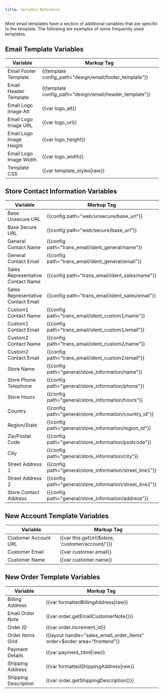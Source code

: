 ```yaml
---
title: Variable Reference
---
```


Most email templates have a section of additional variables that are specific to the template. The following are examples of some frequently used templates.

<!-- {%- raw -%} -->

## Email Template Variables

|Variable|Markup Tag|
|--- |--- |
|Email Footer Template|{{template config_path="design/email/footer_template"}}|
|Email Header Template|{{template config_path="design/email/header_template"}}|
|Email Logo Image Alt|{{var logo_alt}}|
|Email Logo Image URL|{{var logo_url}}|
|Email Logo Image Height|{{var logo_height}}|
|Email Logo Image Width|{{var logo_width}}|
|Template CSS|{{var template_styles&#124;raw}}|

## Store Contact Information Variables

|Variable|Markup Tag|
|--- |--- |
|Base Unsecure URL|{{config path="web/unsecure/base_url"}}|
|Base Secure URL|{{config path="web/secure/base_url"}}|
|General Contact Name|{{config path="trans_email/ident_general/name"}}|
|General Contact Email|{{config path="trans_email/ident_general/email"}}|
|Sales Representative Contact Name|{{config path="trans_email/ident_sales/name"}}|
|Sales Representative Contact Email|{{config path="trans_email/ident_sales/email"}}|
|Custom1 Contact Name|{{config path="trans_email/ident_custom1/name"}}|
|Custom1 Contact Email|{{config path="trans_email/ident_custom1/email"}}|
|Custom2 Contact Name|{{config path="trans_email/ident_custom2/name"}}|
|Custom2 Contact Email|{{config path="trans_email/ident_custom2/email"}}|
|Store Name|{{config path="general/store_information/name"}}|
|Store Phone Telephone|{{config path="general/store_information/phone"}}|
|Store Hours|{{config path="general/store_information/hours"}}|
|Country|{{config path="general/store_information/country_id"}}|
|Region/State|{{config path="general/store_information/region_id"}}|
|Zip/Postal Code|{{config path="general/store_information/postcode"}}|
|City|{{config path="general/store_information/city"}}|
|Street Address 1|{{config path="general/store_information/street_line1"}}|
|Street Address 2|{{config path="general/store_information/street_line2"}}|
|Store Contact Address|{{config path="general/store_information/address"}}|

## New Account Template Variables

|Variable|Markup Tag|
|--- |--- |
|Customer Account URL|{{var this.getUrl($store, 'customer/account/')}}|
|Customer Email|{{var customer.email}}|
|Customer Name|{{var customer.name}}|

## New Order Template Variables

|Variable|Markup Tag|
|--- |--- |
|Billing Address|{{var formattedBillingAddress&#124;raw}}|
|Email Order Note|{{var order.getEmailCustomerNote()}}|
|Order ID|{{var order.increment_id}}|
|Order Items Grid|{{layout handle="sales_email_order_items" order=$order area="frontend"}}|
|Payment Details|{{var payment_html&#124;raw}}|
|Shipping Address|{{var formattedShippingAddress&#124;raw}}|
|Shipping Description|{{var order.getShippingDescription()}}|

<!-- {% endraw %} -->
